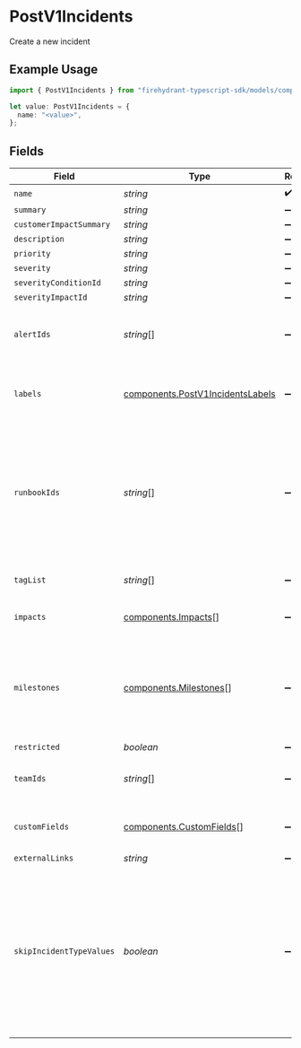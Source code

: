 # PostV1Incidents

Create a new incident

## Example Usage

```typescript
import { PostV1Incidents } from "firehydrant-typescript-sdk/models/components";

let value: PostV1Incidents = {
  name: "<value>",
};
```

## Fields

| Field                                                                                                                                                                          | Type                                                                                                                                                                           | Required                                                                                                                                                                       | Description                                                                                                                                                                    |
| ------------------------------------------------------------------------------------------------------------------------------------------------------------------------------ | ------------------------------------------------------------------------------------------------------------------------------------------------------------------------------ | ------------------------------------------------------------------------------------------------------------------------------------------------------------------------------ | ------------------------------------------------------------------------------------------------------------------------------------------------------------------------------ |
| `name`                                                                                                                                                                         | *string*                                                                                                                                                                       | :heavy_check_mark:                                                                                                                                                             | N/A                                                                                                                                                                            |
| `summary`                                                                                                                                                                      | *string*                                                                                                                                                                       | :heavy_minus_sign:                                                                                                                                                             | N/A                                                                                                                                                                            |
| `customerImpactSummary`                                                                                                                                                        | *string*                                                                                                                                                                       | :heavy_minus_sign:                                                                                                                                                             | N/A                                                                                                                                                                            |
| `description`                                                                                                                                                                  | *string*                                                                                                                                                                       | :heavy_minus_sign:                                                                                                                                                             | N/A                                                                                                                                                                            |
| `priority`                                                                                                                                                                     | *string*                                                                                                                                                                       | :heavy_minus_sign:                                                                                                                                                             | N/A                                                                                                                                                                            |
| `severity`                                                                                                                                                                     | *string*                                                                                                                                                                       | :heavy_minus_sign:                                                                                                                                                             | N/A                                                                                                                                                                            |
| `severityConditionId`                                                                                                                                                          | *string*                                                                                                                                                                       | :heavy_minus_sign:                                                                                                                                                             | N/A                                                                                                                                                                            |
| `severityImpactId`                                                                                                                                                             | *string*                                                                                                                                                                       | :heavy_minus_sign:                                                                                                                                                             | N/A                                                                                                                                                                            |
| `alertIds`                                                                                                                                                                     | *string*[]                                                                                                                                                                     | :heavy_minus_sign:                                                                                                                                                             | List of alert IDs that this incident should be associated to                                                                                                                   |
| `labels`                                                                                                                                                                       | [components.PostV1IncidentsLabels](../../models/components/postv1incidentslabels.md)                                                                                           | :heavy_minus_sign:                                                                                                                                                             | Key:value pairs to track custom data for the incident                                                                                                                          |
| `runbookIds`                                                                                                                                                                   | *string*[]                                                                                                                                                                     | :heavy_minus_sign:                                                                                                                                                             | List of ids of Runbooks to attach to this incident. Foregoes any conditions these Runbooks may have guarding automatic attachment.                                             |
| `tagList`                                                                                                                                                                      | *string*[]                                                                                                                                                                     | :heavy_minus_sign:                                                                                                                                                             | List of tags for the incident                                                                                                                                                  |
| `impacts`                                                                                                                                                                      | [components.Impacts](../../models/components/impacts.md)[]                                                                                                                     | :heavy_minus_sign:                                                                                                                                                             | An array of impacted infrastructure                                                                                                                                            |
| `milestones`                                                                                                                                                                   | [components.Milestones](../../models/components/milestones.md)[]                                                                                                               | :heavy_minus_sign:                                                                                                                                                             | An array of milestones to set on an incident. This can be used to create an already-resolved incident.                                                                         |
| `restricted`                                                                                                                                                                   | *boolean*                                                                                                                                                                      | :heavy_minus_sign:                                                                                                                                                             | N/A                                                                                                                                                                            |
| `teamIds`                                                                                                                                                                      | *string*[]                                                                                                                                                                     | :heavy_minus_sign:                                                                                                                                                             | IDs of teams you wish to assign to this incident.                                                                                                                              |
| `customFields`                                                                                                                                                                 | [components.CustomFields](../../models/components/customfields.md)[]                                                                                                           | :heavy_minus_sign:                                                                                                                                                             | An array of custom fields to set on the incident.                                                                                                                              |
| `externalLinks`                                                                                                                                                                | *string*                                                                                                                                                                       | :heavy_minus_sign:                                                                                                                                                             | N/A                                                                                                                                                                            |
| `skipIncidentTypeValues`                                                                                                                                                       | *boolean*                                                                                                                                                                      | :heavy_minus_sign:                                                                                                                                                             | If true, the incident type values will not be copied to the incident. This is useful when creating an incident from an incident type, but you want to set the values manually. |